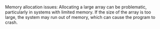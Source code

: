 Memory allocation issues: Allocating a large array can be problematic, particularly in systems with limited memory. If the size of the array is too large, the system may run out of memory, which can cause the program to crash.
